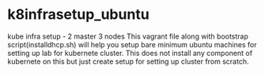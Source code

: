 # k8infrasetup_ubuntu
kube infra setup - 2 master 3 nodes
This vagrant file along with bootstrap script(installdhcp.sh) will help you setup bare minimum ubuntu machines for setting up lab for
kubernete cluster. This does not install any component of kubernete on this but just create setup for setting up cluster from scratch.
